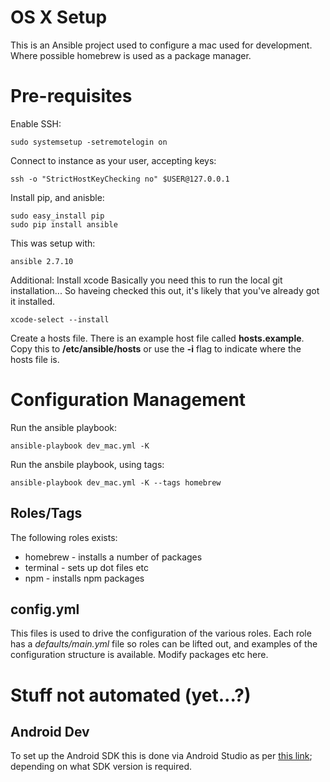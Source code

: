 # OS X Setup
This is an Ansible project used to configure a mac used for development.
Where possible homebrew is used as a package manager.

# Pre-requisites
Enable SSH:
```
sudo systemsetup -setremotelogin on
```

Connect to instance as your user, accepting keys:
```
ssh -o "StrictHostKeyChecking no" $USER@127.0.0.1
```

Install pip, and anisble:
```
sudo easy_install pip
sudo pip install ansible
```

This was setup with:
```
ansible 2.7.10
```

Additional: Install xcode
Basically you need this to run the local git installation...
So haveing checked this out, it's likely that you've already got it installed.
```
xcode-select --install
```

Create a hosts file. There is an example host file called **hosts.example**. Copy this to **/etc/ansible/hosts** or use the **-i** flag to indicate where the hosts file is.

# Configuration Management
Run the ansible playbook:
```
ansible-playbook dev_mac.yml -K
```

Run the ansbile playbook, using tags:
```
ansible-playbook dev_mac.yml -K --tags homebrew
```

## Roles/Tags
The following roles exists:

* homebrew - installs a number of packages
* terminal - sets up dot files etc
* npm - installs npm packages

## config.yml
This files is used to drive the configuration of the various roles.
Each role has a *defaults/main.yml* file so roles can be lifted out, and examples of the configuration structure is available.
Modify packages etc here.

# Stuff not automated (yet...?)
## Android Dev
To set up the Android SDK this is done via Android Studio as per [this link](https://facebook.github.io/react-native/docs/getting-started.html); depending on what SDK version is required.
